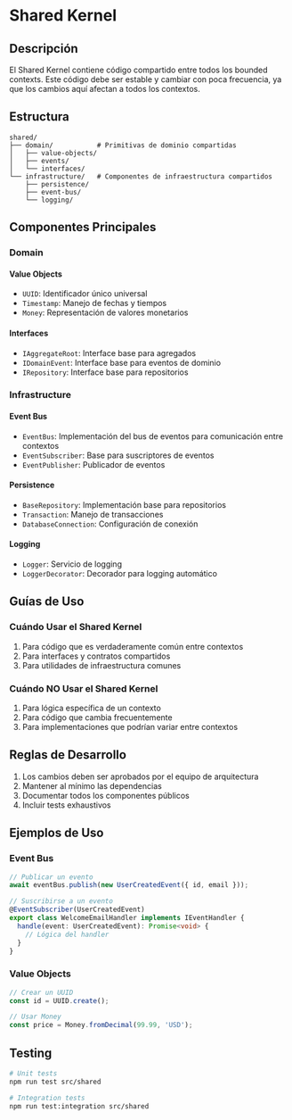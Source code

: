 # Shared Kernel

## Descripción

El Shared Kernel contiene código compartido entre todos los bounded contexts. Este código debe ser estable y cambiar con poca frecuencia, ya que los cambios aquí afectan a todos los contextos.

## Estructura

```
shared/
├── domain/           # Primitivas de dominio compartidas
│   ├── value-objects/
│   ├── events/
│   └── interfaces/
└── infrastructure/   # Componentes de infraestructura compartidos
    ├── persistence/
    ├── event-bus/
    └── logging/
```

## Componentes Principales

### Domain

#### Value Objects
- `UUID`: Identificador único universal
- `Timestamp`: Manejo de fechas y tiempos
- `Money`: Representación de valores monetarios

#### Interfaces
- `IAggregateRoot`: Interface base para agregados
- `IDomainEvent`: Interface base para eventos de dominio
- `IRepository`: Interface base para repositorios

### Infrastructure

#### Event Bus
- `EventBus`: Implementación del bus de eventos para comunicación entre contextos
- `EventSubscriber`: Base para suscriptores de eventos
- `EventPublisher`: Publicador de eventos

#### Persistence
- `BaseRepository`: Implementación base para repositorios
- `Transaction`: Manejo de transacciones
- `DatabaseConnection`: Configuración de conexión

#### Logging
- `Logger`: Servicio de logging
- `LoggerDecorator`: Decorador para logging automático

## Guías de Uso

### Cuándo Usar el Shared Kernel

1. Para código que es verdaderamente común entre contextos
2. Para interfaces y contratos compartidos
3. Para utilidades de infraestructura comunes

### Cuándo NO Usar el Shared Kernel

1. Para lógica específica de un contexto
2. Para código que cambia frecuentemente
3. Para implementaciones que podrían variar entre contextos

## Reglas de Desarrollo

1. Los cambios deben ser aprobados por el equipo de arquitectura
2. Mantener al mínimo las dependencias
3. Documentar todos los componentes públicos
4. Incluir tests exhaustivos

## Ejemplos de Uso

### Event Bus
```typescript
// Publicar un evento
await eventBus.publish(new UserCreatedEvent({ id, email }));

// Suscribirse a un evento
@EventSubscriber(UserCreatedEvent)
export class WelcomeEmailHandler implements IEventHandler {
  handle(event: UserCreatedEvent): Promise<void> {
    // Lógica del handler
  }
}
```

### Value Objects
```typescript
// Crear un UUID
const id = UUID.create();

// Usar Money
const price = Money.fromDecimal(99.99, 'USD');
```

## Testing

```bash
# Unit tests
npm run test src/shared

# Integration tests
npm run test:integration src/shared
``` 